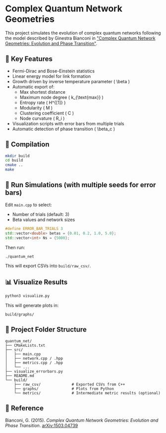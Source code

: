 # Complex Quantum Network Geometries

This project simulates the evolution of complex quantum networks following the model described by Ginestra Bianconi in ["Complex Quantum Network Geometries: Evolution and Phase Transition"](https://arxiv.org/pdf/1503.04739).

## 🧠 Key Features

- Fermi-Dirac and Bose-Einstein statistics
- Linear energy model for link formation
- Growth driven by inverse temperature parameter \( \beta \)
- Automatic export of:
  - Max shortest distance
  - Maximum node degree \( k_{\text{max}} \)
  - Entropy rate \( H^{[1]} \)
  - Modularity \( M \)
  - Clustering coefficient \( C \)
  - Node curvature \( R_i \)
- Visualization scripts with error bars from multiple trials
- Automatic detection of phase transition \( \beta_c \)

## 🔧 Compilation

```bash
mkdir build
cd build
cmake ..
make
```

## 🚀 Run Simulations (with multiple seeds for error bars)

Edit `main.cpp` to select:

- Number of trials (default: 3)
- Beta values and network sizes

```cpp
#define ERROR_BAR_TRIALS 3
std::vector<double> betas = {0.01, 0.2, 1.0, 5.0};
std::vector<int> Ns = {5000};
```

Then run:

```bash
./quantum_net
```

This will export CSVs into `build/raw_csv/`.

## 📊 Visualize Results

```bash
python3 visualize.py
```

This will generate plots in:

```
build/graphs/
```

## 📁 Project Folder Structure

```
quantum_net/
├── CMakeLists.txt
├── src/
│   ├── main.cpp
│   ├── network.cpp / .hpp
│   ├── metrics.cpp / .hpp
│   └── ...
├── visualize_errorbars.py
├── README.md
└── build/
    ├── raw_csv/              # Exported CSVs from C++
    ├── graphs/               # Plots from Python
    └── metrics/              # Intermediate metric results (optional)
```

## 📘 Reference

Bianconi, G. (2015). *Complex Quantum Network Geometries: Evolution and Phase Transition*. [arXiv:1503.04739](https://arxiv.org/pdf/1503.04739)
